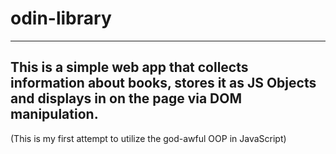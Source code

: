 # odin-library
----------------------
This is a simple web app that collects information about books, stores it as JS Objects and displays in on the page via DOM manipulation.
----------------------
(This is my first attempt to utilize the god-awful OOP in JavaScript)